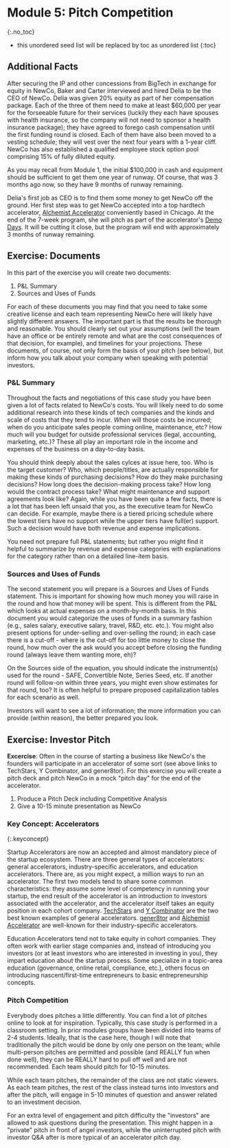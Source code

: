 # Module 5: Pitch Competition
{:.no_toc}

* this unordered seed list will be replaced by toc as unordered list
{:toc}

## Additional Facts

After securing the IP and other concessions from BigTech in exchange for equity in NewCo, Baker and Carter interviewed and hired Delia to be the CEO of NewCo. Delia was given 20% equity as part of her compensation package. Each of the three of them need to make at least $60,000 per year for the forseeable future for their services (luckily they each have spouses with health insurance, so the company will not need to sponsor a health insurance package); they have agreed to forego cash compensation until the first funding round is closed. Each of them have also been moved to a vesting schedule; they will vest over the next four years with a 1-year cliff. NewCo has also established a qualified employee stock option pool comprising 15% of fully diluted equity.

As you may recall from Module 1, the initial $100,000 in cash and equipment should be sufficient to get them one year of runway. Of course, that was 3 months ago now, so they have 9 months of runway remaining.

Delia's first job as CEO is to find them some money to get NewCo off the ground. Her first step was to get NewCo accepted into a top hardtech accelerator, [Alchemist Accelerator](https://www.alchemistaccelerator.com/) conveniently based in Chicago. At the end of the 7-week program, she will pitch as part of the accelerator's [Demo Days](https://www.alchemistaccelerator.com/alchemist-demo-days). It will be cutting it close, but the program will end with approximately 3 months of runway remaining.

## Exercise: Documents

In this part of the exercise you will create two documents:

1. P&L Summary
2. Sources and Uses of Funds

For each of these documents you may find that you need to take some creative license and each team representing NewCo here will likely have slightly different answers. The important part is that the results be thorough and reasonable. You should clearly set out your assumptions (will the team have an office or be entirely remote and what are the cost consequences of that decision, for example), and timelines for your projections. These documents, of course, not only form the basis of your pitch (see below), but inform how you talk about your company when speaking with potential investors.

### P&L Summary

Throughout the facts and negotiations of this case study you have been given a lot of facts related to NewCo's costs. You will likely need to do some additional research into these kinds of tech companies and the kinds and scale of costs that they tend to incur. _When_ will those costs be incurred; when do you anticipate sales people coming online, maintenance, etc? How much will you budget for outside professional services (legal, accounting, marketing, etc.)? These all play an important role in the income and expenses of the business on a day-to-day basis.

You should think deeply about the sales cylces at issue here, too. Who is the target customer? Who, which people/titles, are actually responsible for making these kinds of purchasing decisions? How do they make purchasing decisions? How long does the decision-making process take? How long would the contract process take? What might maintenance and support agreements look like? Again, while you have been quite a few facts, there is a lot that has been left unsaid that you, as the executive team for NewCo can decide. For example, maybe there is a tiered pricing schedule where the lowest tiers have no support while the upper tiers have full(er) support. Such a decision would have both revenue and expense implications.

You need not prepare full P&L statements; but rather you might find it helpful to summarize by revenue and expense categories with explanations for the category rather than on a detailed line-item basis.

### Sources and Uses of Funds

The second statement you will prepare is a Sources and Uses of Funds statement. This is important for showing how much money you will raise in the round and how that money will be spent. This is different from the P&L which looks at actual expenses on a month-by-month basis. In this document you would categorize the uses of funds in a summary fashion (e.g., sales salary, executive salary, travel, R&D, etc. etc.). You might also present options for under-selling and over-selling the round; in each case there is a cut-off - where is the cut-off for too little money to close the round, how much over the ask would you accept before closing the funding round (always leave them wanting more, eh)? 

On the Sources side of the equation, you should indicate the instrument(s) used for the round - SAFE, Convertible Note, Series Seed, etc. If another round will follow-on within three years, you might even show estimates for that round, too? It is often helpful to prepare proposed capitalization tables for each scenario as well.

Investors will want to see a lot of information; the more information you can provide (within reason), the better prepared you look.

## Exercise: Investor Pitch

**Excercise**: Often in the course of starting a business like NewCo's the founders will participate in an accelerator of some sort (see above links to TechStars, Y Combinator, and gener8tor). For this exercise you will create a pitch deck and pitch NewCo in a mock "pitch day" for the end of the accelerator.

1. Produce a Pitch Deck including Competitive Analysis
2. Give a 10-15 minute presentation as NewCo

### Key Concept: Accelerators
{:.keyconcept}

Startup Accelerators are now an accepted and almost mandatory piece of the startup ecosystem. There are three general types of accelerators: general accelerators, industry-specific accelerators, and education accelerators. There are, as you might expect, a million ways to run an accelerator. The first two models tend to share some common characteristics: they assume some level of competency in running your startup, the end result of the accelerator is an introduction to investors associated with the accelerator, and the accelerator itself takes an equity position in each cohort company. [TechStars](https://www.techstars.com/) and [Y Combinator](https://www.ycombinator.com/) are the two best known examples of general accelerators. [gener8tor](https://www.gener8tor.com/) and [Alchemist Accelerator](https://www.alchemistaccelerator.com/) are well-known for their industry-specific accelerators.

Education Accelerators tend not to take equity in cohort companies. They often work with earlier stage companies and, instead of introducing you investors (or at least investors who are interested in investing in you), they impart education about the startup process. Some specialize in a topic-area education (governance, online retail, compliance, etc.), others focus on introducing nascent/first-time entrepreneurs to basic entrepreneurship concepts.

### Pitch Competition

Everybody does pitches a little differently. You can find a lot of pitches online to look at for inspiration. Typically, this case study is performed in a classroom setting. In prior modules groups have been divided into teams of 2-4 students. Ideally, that is the case here, though I will note that traditionally the pitch would be done by only one person on the team; while multi-person pitches are permitted and possible (and REALLY fun when done well), they can be REALLY hard to pull off well and are not recommended. Each team should pitch for 10-15 minutes.

While each team pitches, the remainder of the class are not static viewers. As each team pitches, the rest of the class instead turns into investors and after the pitch, will engage in 5-10 minutes of question and answer related to an investment decision. 

For an extra level of engagement and pitch difficulty the "investors" are allowed to ask questions during the presentation. This might happen in a "private" pitch in front of angel investors, while the uninterrupted pitch with investor Q&A after is more typical of an accelerator pitch day.
